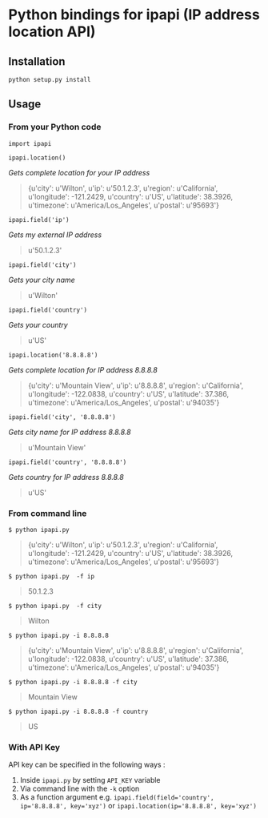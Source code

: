
# Python bindings for ipapi (IP address location API)

## Installation

```
python setup.py install
```

## Usage

### From your Python code

```
import ipapi

```

```
ipapi.location()
```
*Gets complete location for your IP address*

> {u'city': u'Wilton', u'ip': u'50.1.2.3', u'region': u'California', u'longitude': -121.2429, u'country': u'US', u'latitude': 38.3926, u'timezone': u'America/Los_Angeles', u'postal': u'95693'}

```
ipapi.field('ip')
```
*Gets my external IP address*
> u'50.1.2.3'


```
ipapi.field('city')
```
*Gets your city name*
> u'Wilton'


```
ipapi.field('country')
```
*Gets your country*
> u'US'

```
ipapi.location('8.8.8.8')
```
*Gets complete location for IP address 8.8.8.8*
> {u'city': u'Mountain View', u'ip': u'8.8.8.8', u'region': u'California', u'longitude': -122.0838, u'country': u'US', u'latitude': 37.386, u'timezone': u'America/Los_Angeles', u'postal': u'94035'}


```
ipapi.field('city', '8.8.8.8')
```
*Gets city name for IP address 8.8.8.8*
> u'Mountain View'


```
ipapi.field('country', '8.8.8.8')
```
*Gets country for IP address 8.8.8.8*
> u'US'

### From command line
```
$ python ipapi.py 
```
> {u'city': u'Wilton', u'ip': u'50.1.2.3', u'region': u'California', u'longitude': -121.2429, u'country': u'US', u'latitude': 38.3926, u'timezone': u'America/Los_Angeles', u'postal': u'95693'}

```
$ python ipapi.py  -f ip
```
> 50.1.2.3

```
$ python ipapi.py  -f city
```
> Wilton

```
$ python ipapi.py -i 8.8.8.8
```
> {u'city': u'Mountain View', u'ip': u'8.8.8.8', u'region': u'California', u'longitude': -122.0838, u'country': u'US', u'latitude': 37.386, u'timezone': u'America/Los_Angeles', u'postal': u'94035'}

```
$ python ipapi.py -i 8.8.8.8 -f city
```
> Mountain View

```
$ python ipapi.py -i 8.8.8.8 -f country
```
> US

### With API Key

API key can be specified in the following ways : 

1. Inside `ipapi.py` by setting `API_KEY` variable
2. Via command line with the `-k` option
3. As a function argument e.g. `ipapi.field(field='country', ip='8.8.8.8', key='xyz')` or `ipapi.location(ip='8.8.8.8', key='xyz')`
